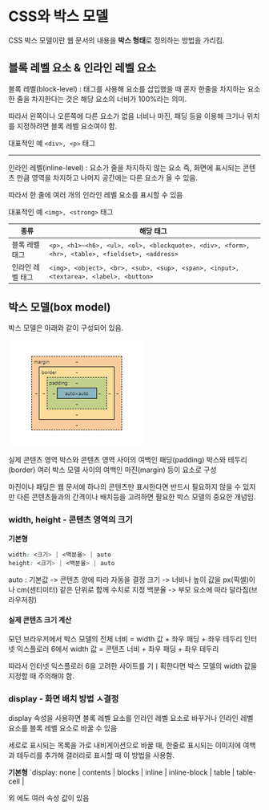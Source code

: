 # CSS와 박스 모델

CSS 박스 모델이란 웹 문서의 내용을 **박스 형태**로 정의하는 방법을 가리킴.

## 블록 레벨 요소 & 인라인 레벨 요소

블록 레벨(block-level) : 태그를 사용해 요소를 삽입했을 때 혼자 한줄을 차지하는 요소
한 줄을 차지한다는 것은 해당 요소의 너비가 100%라는 의미.

따라서 왼쪽이나 오른쪽에 다른 요소가 없음
너비나 마진, 패딩 등을 이용해 크기나 위치를 지정하려면 블록 레벨 요소여야 함.

대표적인 예 `<div>, <p>` 태그

----

인라인 레벨(inline-level) : 요소가 줄을 차지하지 않는 요소
즉, 화면에 표시되는 콘텐츠 만큼 영역을 차지하고 나머지 공간에는 다른 요소가 올 수 있음.

따라서 한 줄에 여러 개의 인라인 레벨 요소를 표시할 수 있음

대표적인 예 `<img>, <strong>` 태그

| 종류 | 해당 태그 |
| --- | --- |
| 블록 레벨 태그 | `<p>, <h1>~<h6>, <ul>, <ol>, <blockquote>, <div>, <form>, <hr>, <table>, <fieldset>, <address>` |
| 인라인 레벨 태그 | `<img>, <object>, <br>, <sub>, <sup>, <span>, <input>, <textarea>, <label>, <button>` |

## 박스 모델(box model)

박스 모델은 아래와 같이 구성되어 있음.

![박스모델](./border_padding.png)

실제 콘텐츠 영역
박스와 콘텐츠 영역 사이의 여백인 패딩(padding)
박스와 테두리(border)
여러 박스 모델 사이의 여백인 마진(margin) 등이 요소로 구성

마진이나 패딩은 웹 문서에 하나의 콘텐츠만 표시한다면 반드시 필요하지 않을 수 있지만
다른 콘텐츠들과의 간격이나 배치등을 고려하면 필요한 박스 모델의 중요한 개념임.

### width, height - 콘텐츠 영역의 크기

**기본형**
```css
width: <크기> | <백분율> | auto 
height: <크기> | <백분율> | auto
```

auto : 기본값 -> 콘텐츠 양에 따라 자동을 결정
크기 -> 너비나 높이 값을 px(픽셀)이나 cm(센티미터) 같은 단위로 함께 수치로 지정
백분율 -> 부모 요소에 따라 달라짐(브라우저창)

#### 실제 콘텐츠 크기 계산

모던 브라우저에서 박스 모델의 전체 너비 = width 값 + 좌우 패딩 + 좌우 테두리
인터넷 익스플로러 6에서 width 값 = 콘텐츠 너비 + 좌우 패딩 + 좌우 테두리

따라서 인터넷 익스플로러 6을 고려한 사이트를 기ㅣ획한다면 박스 모델의 width 값을 지정할 때 주의해야 함.

### display - 화면 배치 방법 ㅅ결정

display 속성을 사용하면 블록 레벨 요소를 인라인 레벨 요소로 바꾸거나 인라인 레벨 요소를 블록 레벨 요소로 바꿀 수 있음

세로로 표시되는 목록을 가로 내비게이션으로 바꿀 때, 한줄로 표시되는 이미지에 여백과 테두리를 추가해 갤러리로 표시할 때 이 방법을 사용함.

**기본형** `display: none | contents | blocks | inline | inline-block | table | table-cell |

외 에도 여러 속성 값이 있음


